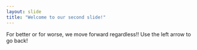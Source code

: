 ```yaml
---
layout: slide
title: "Welcome to our second slide!"
---
```

For better or for worse, we move forward regardless!!
Use the left arrow to go back!
